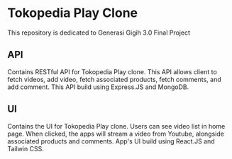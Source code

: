 # Tokopedia Play Clone

This repository is dedicated to Generasi Gigih 3.0 Final Project

## API 

Contains RESTful API for Tokopedia Play clone. This API allows client to fetch videos, add video, fetch associated products, fetch comments, and add comment. This API build using Express.JS and MongoDB.

## UI

Contains the UI for Tokopedia Play clone. Users can see video list in home page. When clicked, the apps will stream a video from Youtube, alongside associated products and comments. App's UI build using React.JS and Tailwin CSS.
